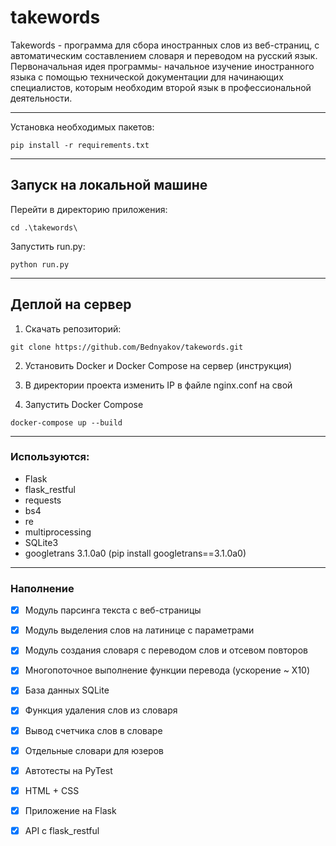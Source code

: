 # takewords
Takewords - программа для сбора иностранных слов из веб-страниц, с автоматическим составлением словаря и переводом на русский язык.
Первоначальная идея программы- начальное изучение иностранного языка с помощью технической документации для начинающих специалистов, которым необходим второй язык в профессиональной деятельности.
____________________________________________________________
Установка необходимых пакетов:
```
pip install -r requirements.txt
```
_____________________________________________________________
## Запуск на локальной машине

Перейти в директорию приложения:
```
cd .\takewords\
```

Запустить run.py:
```
python run.py
```
_____________________________________________________________
## Деплой на сервер

1. Скачать репозиторий:
```
git clone https://github.com/Bednyakov/takewords.git
```

2. Установить Docker и Docker Compose на сервер (инструкция)

3. В директории проекта изменить IP в файле nginx.conf на свой

4. Запустить Docker Compose
```
docker-compose up --build
```
_____________________________________________________________
### Используются:
- Flask
- flask_restful
- requests
- bs4
- re
- multiprocessing
- SQLite3
- googletrans 3.1.0a0 (pip install googletrans==3.1.0a0)
_________________________
### Наполнение

- [x] Модуль парсинга текста с веб-страницы
- [x] Модуль выделения слов на латинице с параметрами
- [x] Модуль создания словаря с переводом слов и отсевом повторов
- [x] Многопоточное выполнение функции перевода (ускорение ~ X10)
- [x] База данных SQLite
- [x] Функция удаления слов из словаря
- [x] Вывод счетчика слов в словаре
- [x] Отдельные словари для юзеров
- [x] Автотесты на PyTest
- [x] HTML + CSS
- [x] Приложение на Flask
- [x] API с flask_restful

